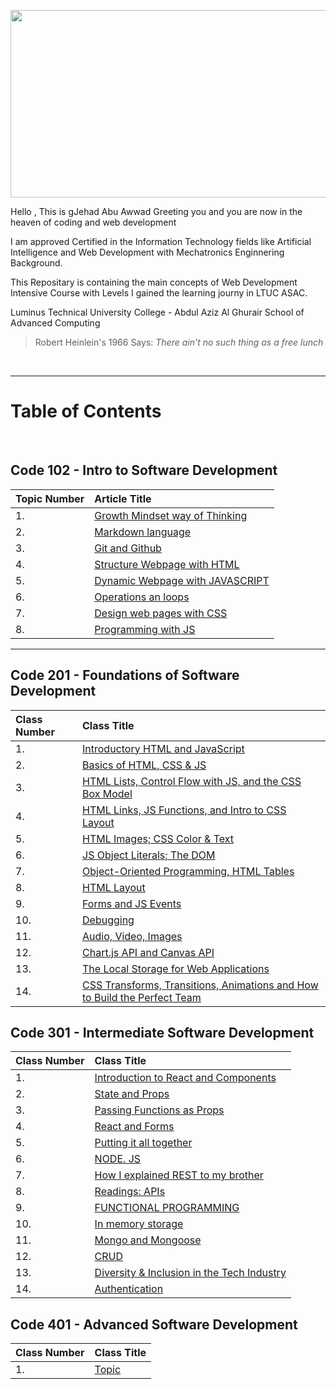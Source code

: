 <title>Jehad Abu Awwad Reading Notes</title>

<p align="center">
  <img width="600" height="300" src="https://jehadabuawwad.github.io/reading-notes/images/LOGO.png">
</p>

Hello , This is gJehad Abu Awwad Greeting you and you are now in the heaven of coding and web development  

I am approved Certified in the Information Technology fields like Artificial Intelligence and Web Development with Mechatronics Enginnering Background.

This Repositary is containing the main concepts of Web Development Intensive Course with Levels I gained the learning journy in LTUC ASAC.

Luminus Technical University College - Abdul Aziz Al Ghurair School of Advanced Computing

> Robert Heinlein's 1966 Says: *There ain't no such thing as a free lunch* 

<br>

___

# **Table of Contents**

<br>

## **Code 102 - Intro to Software Development**

| Topic Number       | Article Title     | 
| :----------------  | :---------------- | 
|  1. | [Growth Mindset way of Thinking](https://jehadabuawwad.github.io/reading-notes/Code101-102/Lab01b)   |
|  2. | [Markdown language](https://jehadabuawwad.github.io/reading-notes/Code101-102/read01)                 |
| 3.  | [Git and Github](https://jehadabuawwad.github.io/reading-notes/Code101-102/read02)                 |
| 4.  | [Structure Webpage with HTML](https://jehadabuawwad.github.io/reading-notes/Code101-102/read03)   |
| 5.  | [Dynamic Webpage with JAVASCRIPT](https://jehadabuawwad.github.io/reading-notes/Code101-102/read04)   |
| 6.  | [Operations an loops](https://jehadabuawwad.github.io/reading-notes/Code101-102/read05)                 |
| 7.  | [Design web pages with CSS](https://jehadabuawwad.github.io/reading-notes/Code101-102/read06)   |
| 8.  | [Programming with JS](https://jehadabuawwad.github.io/reading-notes/Code101-102/read07)                 |

___

## **Code 201 - Foundations of Software Development**

| Class Number       | Class Title     | 
| :----------------  | :---------------- | 
| 1.  | [Introductory HTML and JavaScript](https://jehadabuawwad.github.io/reading-notes/Code201/class-01)  |
| 2.  | [Basics of HTML, CSS & JS](https://jehadabuawwad.github.io/reading-notes/Code201/class-02)  |
| 3.  | [HTML Lists, Control Flow with JS, and the CSS Box Model](https://jehadabuawwad.github.io/reading-notes/Code201/class-03)  |
| 4.  | [HTML Links, JS Functions, and Intro to CSS Layout](https://jehadabuawwad.github.io/reading-notes/Code201/class-04)  |
| 5.  | [HTML Images; CSS Color & Text](https://jehadabuawwad.github.io/reading-notes/Code201/class-05)  |
| 6.  | [ JS Object Literals; The DOM](https://jehadabuawwad.github.io/reading-notes/Code201/class-06)  |
| 7.  | [Object-Oriented Programming, HTML Tables](https://jehadabuawwad.github.io/reading-notes/Code201/class-07)  |\
| 8.  | [HTML Layout](https://jehadabuawwad.github.io/reading-notes/Code201/class-08)  |
| 9.  | [Forms and JS Events](https://jehadabuawwad.github.io/reading-notes/Code201/class-09)  |
| 10.  | [Debugging](https://jehadabuawwad.github.io/reading-notes/Code201/class-10)  |
| 11.  | [Audio, Video, Images](https://jehadabuawwad.github.io/reading-notes/Code201/class-11)  |
| 12.  | [Chart.js API and Canvas API](https://jehadabuawwad.github.io/reading-notes/Code201/class-12)  |
| 13.  | [The Local Storage for Web Applications](https://jehadabuawwad.github.io/reading-notes/Code201/class-13)  |
| 14.  | [CSS Transforms, Transitions, Animations and How to Build the Perfect Team](https://jehadabuawwad.github.io/reading-notes/Code201/class-14)  |

## **Code 301 - Intermediate Software Development**

| Class Number       | Class Title     | 
| :----------------  | :---------------- | 
| 1.  | [Introduction to React and Components](https://jehadabuawwad.github.io/reading-notes/Code301/class-01)  |
| 2.  | [State and Props](https://jehadabuawwad.github.io/reading-notes/Code301/class-02)  |
| 3.  | [Passing Functions as Props](https://jehadabuawwad.github.io/reading-notes/Code301/class-03)  |
| 4.  | [React and Forms](https://jehadabuawwad.github.io/reading-notes/Code301/class-04)  |
| 5.  | [Putting it all together](https://jehadabuawwad.github.io/reading-notes/Code301/class-05)  |
| 6.  | [NODE. JS](https://jehadabuawwad.github.io/reading-notes/Code301/class-06)  |
| 7.  | [How I explained REST to my brother](https://jehadabuawwad.github.io/reading-notes/Code301/class-07)  |
| 8.  | [Readings: APIs](https://jehadabuawwad.github.io/reading-notes/Code301/class-08)  |
| 9.  | [FUNCTIONAL PROGRAMMING](https://jehadabuawwad.github.io/reading-notes/Code301/class-09)  |
| 10.  | [ In memory storage](https://jehadabuawwad.github.io/reading-notes/Code301/class-10)  |
| 11.  | [ Mongo and Mongoose](https://jehadabuawwad.github.io/reading-notes/Code301/class-11)  |
| 12.  | [ CRUD](https://jehadabuawwad.github.io/reading-notes/Code301/class-12)  |
| 13.  | [Diversity & Inclusion in the Tech Industry](https://jehadabuawwad.github.io/reading-notes/Code301/class-13)  |
| 14.  | [Authentication](https://jehadabuawwad.github.io/reading-notes/Code301/class-14)  |


## **Code 401 - Advanced Software Development**

| Class Number       | Class Title     | 
| :----------------  | :---------------- | 
| 1.  | [Topic](https://jehadabuawwad.github.io/reading-notes/Code401/class-01)  |

